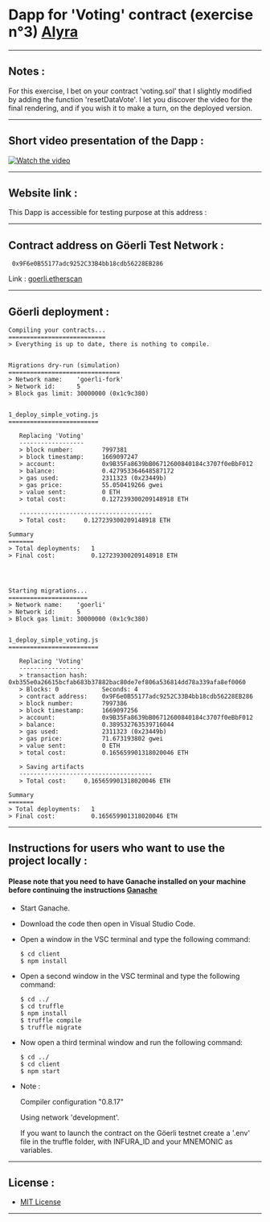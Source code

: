 # Dapp for 'Voting' contract (exercise n°3) [Alyra](https://alyra.fr/)

***

## Notes :

For this exercise, I bet on your contract 'voting.sol' that I slightly modified by adding the function 'resetDataVote'.
I let you discover the video for the final rendering, and if you wish it to make a turn, on the deployed version. 

---

## Short video presentation of the Dapp :


[![Watch the video](https://img.youtube.com/vi/LpCtarxDl8M/maxresdefault.jpg)](https://youtu.be/LpCtarxDl8M)


---

## Website link :

This Dapp is accessible for testing purpose at this address : 

---

## Contract address on Göerli Test Network :

```
 0x9F6e0B55177adc9252C33B4bb18cdb56228EB286
```    
 Link : [goerli.etherscan](https://goerli.etherscan.io/address/0x9F6e0B55177adc9252C33B4bb18cdb56228EB286)

---

## Göerli deployment :

```
Compiling your contracts...
===========================
> Everything is up to date, there is nothing to compile.


Migrations dry-run (simulation)
===============================
> Network name:    'goerli-fork'
> Network id:      5
> Block gas limit: 30000000 (0x1c9c380)


1_deploy_simple_voting.js
=========================

   Replacing 'Voting'
   ------------------
   > block number:        7997381
   > block timestamp:     1669097247
   > account:             0x9B35Fa8639bB06712600840184c3707f0eBbF012
   > balance:             0.427953364648587172
   > gas used:            2311323 (0x23449b)
   > gas price:           55.050419266 gwei
   > value sent:          0 ETH
   > total cost:          0.127239300209148918 ETH

   -------------------------------------
   > Total cost:     0.127239300209148918 ETH

Summary
=======
> Total deployments:   1
> Final cost:          0.127239300209148918 ETH




Starting migrations...
======================
> Network name:    'goerli'
> Network id:      5
> Block gas limit: 30000000 (0x1c9c380)


1_deploy_simple_voting.js
=========================

   Replacing 'Voting'
   ------------------
   > transaction hash:    0xb355e0a26615bcfab683b37882bac80de7ef806a536814dd78a339afa8ef0060
   > Blocks: 0            Seconds: 4
   > contract address:    0x9F6e0B55177adc9252C33B4bb18cdb56228EB286
   > block number:        7997386
   > block timestamp:     1669097256
   > account:             0x9B35Fa8639bB06712600840184c3707f0eBbF012
   > balance:             0.389532763539716044
   > gas used:            2311323 (0x23449b)
   > gas price:           71.673193802 gwei
   > value sent:          0 ETH
   > total cost:          0.165659901318020046 ETH

   > Saving artifacts
   -------------------------------------
   > Total cost:     0.165659901318020046 ETH

Summary
=======
> Total deployments:   1
> Final cost:          0.165659901318020046 ETH

```

---

## Instructions for users who want to use the project locally :


  #### Please note that you need to have Ganache installed on your machine before continuing the instructions [Ganache](https://trufflesuite.com/ganache/)

* Start Ganache.
* Download the code then open in Visual Studio Code.
* Open a window in the VSC terminal and type the following command:

  ```
  $ cd client
  $ npm install
  ```
* Open a second window in the VSC terminal and type the following command:  

  ```
  $ cd ../
  $ cd truffle
  $ npm install
  $ truffle compile
  $ truffle migrate
  ```
* Now open a third terminal window and run the following command:  

  ```
  $ cd ../
  $ cd client
  $ npm start
  ```

* Note : 
    
    Compiler configuration "0.8.17"

    Using network 'development'.

    If you want to launch the contract on the Göerli testnet create a '.env' file in the truffle folder, with INFURA_ID and your MNEMONIC as variables.

---

## License :
* [MIT License](https://choosealicense.com/licenses/mit/)

---
